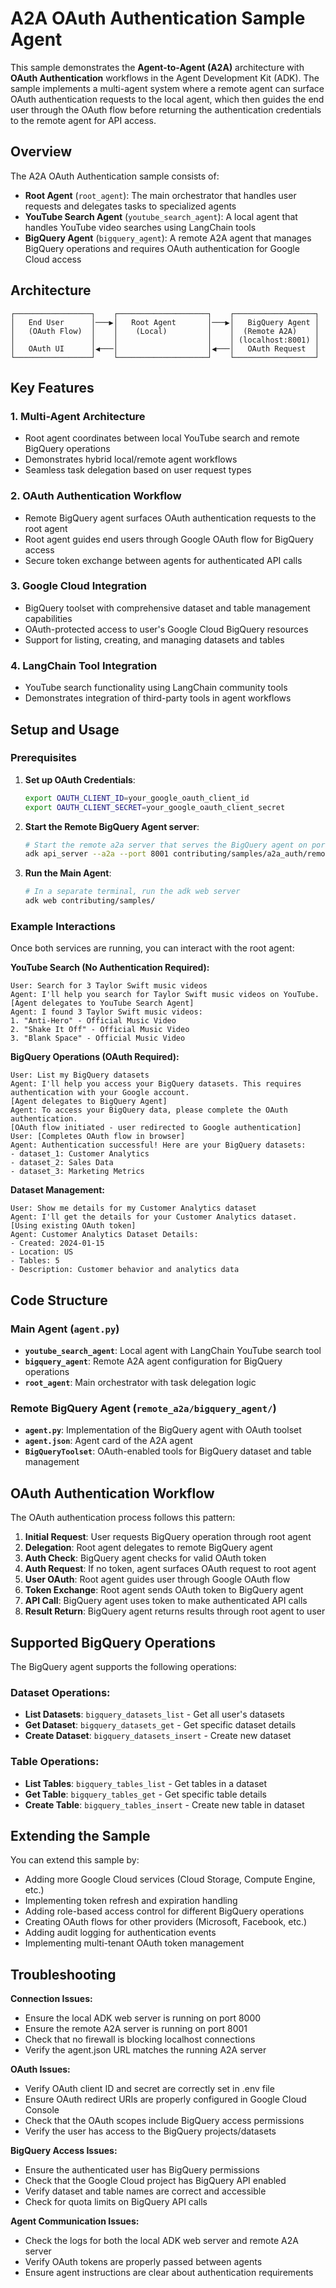 # A2A OAuth Authentication Sample Agent

This sample demonstrates the **Agent-to-Agent (A2A)** architecture with **OAuth Authentication** workflows in the Agent Development Kit (ADK). The sample implements a multi-agent system where a remote agent can surface OAuth authentication requests to the local agent, which then guides the end user through the OAuth flow before returning the authentication credentials to the remote agent for API access.

## Overview

The A2A OAuth Authentication sample consists of:

- **Root Agent** (`root_agent`): The main orchestrator that handles user requests and delegates tasks to specialized agents
- **YouTube Search Agent** (`youtube_search_agent`): A local agent that handles YouTube video searches using LangChain tools
- **BigQuery Agent** (`bigquery_agent`): A remote A2A agent that manages BigQuery operations and requires OAuth authentication for Google Cloud access

## Architecture

```
┌─────────────────┐    ┌────────────────────┐    ┌──────────────────┐
│   End User      │───▶│   Root Agent       │───▶│   BigQuery Agent │
│   (OAuth Flow)  │    │    (Local)         │    │  (Remote A2A)    │
│                 │    │                    │    │ (localhost:8001) │
│   OAuth UI      │◀───│                    │◀───│   OAuth Request  │
└─────────────────┘    └────────────────────┘    └──────────────────┘
```

## Key Features

### 1. **Multi-Agent Architecture**
- Root agent coordinates between local YouTube search and remote BigQuery operations
- Demonstrates hybrid local/remote agent workflows
- Seamless task delegation based on user request types

### 2. **OAuth Authentication Workflow**
- Remote BigQuery agent surfaces OAuth authentication requests to the root agent
- Root agent guides end users through Google OAuth flow for BigQuery access
- Secure token exchange between agents for authenticated API calls

### 3. **Google Cloud Integration**
- BigQuery toolset with comprehensive dataset and table management capabilities
- OAuth-protected access to user's Google Cloud BigQuery resources
- Support for listing, creating, and managing datasets and tables

### 4. **LangChain Tool Integration**
- YouTube search functionality using LangChain community tools
- Demonstrates integration of third-party tools in agent workflows

## Setup and Usage

### Prerequisites

1. **Set up OAuth Credentials**:
   ```bash
   export OAUTH_CLIENT_ID=your_google_oauth_client_id
   export OAUTH_CLIENT_SECRET=your_google_oauth_client_secret
   ```

2. **Start the Remote BigQuery Agent server**:
   ```bash
   # Start the remote a2a server that serves the BigQuery agent on port 8001
   adk api_server --a2a --port 8001 contributing/samples/a2a_auth/remote_a2a
   ```

3. **Run the Main Agent**:
   ```bash
   # In a separate terminal, run the adk web server
   adk web contributing/samples/
   ```

### Example Interactions

Once both services are running, you can interact with the root agent:

**YouTube Search (No Authentication Required):**
```
User: Search for 3 Taylor Swift music videos
Agent: I'll help you search for Taylor Swift music videos on YouTube.
[Agent delegates to YouTube Search Agent]
Agent: I found 3 Taylor Swift music videos:
1. "Anti-Hero" - Official Music Video
2. "Shake It Off" - Official Music Video
3. "Blank Space" - Official Music Video
```

**BigQuery Operations (OAuth Required):**
```
User: List my BigQuery datasets
Agent: I'll help you access your BigQuery datasets. This requires authentication with your Google account.
[Agent delegates to BigQuery Agent]
Agent: To access your BigQuery data, please complete the OAuth authentication.
[OAuth flow initiated - user redirected to Google authentication]
User: [Completes OAuth flow in browser]
Agent: Authentication successful! Here are your BigQuery datasets:
- dataset_1: Customer Analytics
- dataset_2: Sales Data
- dataset_3: Marketing Metrics
```

**Dataset Management:**
```
User: Show me details for my Customer Analytics dataset
Agent: I'll get the details for your Customer Analytics dataset.
[Using existing OAuth token]
Agent: Customer Analytics Dataset Details:
- Created: 2024-01-15
- Location: US
- Tables: 5
- Description: Customer behavior and analytics data
```

## Code Structure

### Main Agent (`agent.py`)

- **`youtube_search_agent`**: Local agent with LangChain YouTube search tool
- **`bigquery_agent`**: Remote A2A agent configuration for BigQuery operations
- **`root_agent`**: Main orchestrator with task delegation logic

### Remote BigQuery Agent (`remote_a2a/bigquery_agent/`)

- **`agent.py`**: Implementation of the BigQuery agent with OAuth toolset
- **`agent.json`**: Agent card of the A2A agent
- **`BigQueryToolset`**: OAuth-enabled tools for BigQuery dataset and table management

## OAuth Authentication Workflow

The OAuth authentication process follows this pattern:

1. **Initial Request**: User requests BigQuery operation through root agent
2. **Delegation**: Root agent delegates to remote BigQuery agent
3. **Auth Check**: BigQuery agent checks for valid OAuth token
4. **Auth Request**: If no token, agent surfaces OAuth request to root agent
5. **User OAuth**: Root agent guides user through Google OAuth flow
6. **Token Exchange**: Root agent sends OAuth token to BigQuery agent
7. **API Call**: BigQuery agent uses token to make authenticated API calls
8. **Result Return**: BigQuery agent returns results through root agent to user

## Supported BigQuery Operations

The BigQuery agent supports the following operations:

### Dataset Operations:
- **List Datasets**: `bigquery_datasets_list` - Get all user's datasets
- **Get Dataset**: `bigquery_datasets_get` - Get specific dataset details
- **Create Dataset**: `bigquery_datasets_insert` - Create new dataset

### Table Operations:
- **List Tables**: `bigquery_tables_list` - Get tables in a dataset
- **Get Table**: `bigquery_tables_get` - Get specific table details
- **Create Table**: `bigquery_tables_insert` - Create new table in dataset

## Extending the Sample

You can extend this sample by:

- Adding more Google Cloud services (Cloud Storage, Compute Engine, etc.)
- Implementing token refresh and expiration handling
- Adding role-based access control for different BigQuery operations
- Creating OAuth flows for other providers (Microsoft, Facebook, etc.)
- Adding audit logging for authentication events
- Implementing multi-tenant OAuth token management

## Troubleshooting

**Connection Issues:**
- Ensure the local ADK web server is running on port 8000
- Ensure the remote A2A server is running on port 8001
- Check that no firewall is blocking localhost connections
- Verify the agent.json URL matches the running A2A server

**OAuth Issues:**
- Verify OAuth client ID and secret are correctly set in .env file
- Ensure OAuth redirect URIs are properly configured in Google Cloud Console
- Check that the OAuth scopes include BigQuery access permissions
- Verify the user has access to the BigQuery projects/datasets

**BigQuery Access Issues:**
- Ensure the authenticated user has BigQuery permissions
- Check that the Google Cloud project has BigQuery API enabled
- Verify dataset and table names are correct and accessible
- Check for quota limits on BigQuery API calls

**Agent Communication Issues:**
- Check the logs for both the local ADK web server and remote A2A server
- Verify OAuth tokens are properly passed between agents
- Ensure agent instructions are clear about authentication requirements
